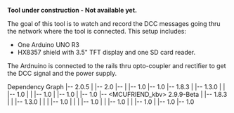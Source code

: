 **Tool under construction - Not available yet.**

The goal of this tool is to watch and record the DCC messages going thru the network where the tool is connected.
This setup includes:
  - One Arduino UNO R3
  - HX8357 shield with 3.5" TFT display and one SD card reader.

The Ardnuino is connected to the rails thru opto-coupler and rectifier to get the DCC signal and the power supply.

Dependency Graph
|-- <NmraDcc> 2.0.5
|   |-- <EEPROM> 2.0
|-- <SD>
|   |-- <SPI> 1.0
|-- <SPI> 1.0
|-- <Adafruit GFX Library> 1.8.3
|   |-- <Adafruit BusIO> 1.3.0
|   |   |-- <Wire> 1.0
|   |   |-- <SPI> 1.0
|   |-- <SPI> 1.0
|   |-- <Wire> 1.0
|-- <MCUFRIEND_kbv> 2.9.9-Beta
|   |-- <Adafruit GFX Library> 1.8.3
|   |   |-- <Adafruit BusIO> 1.3.0
|   |   |   |-- <Wire> 1.0
|   |   |   |-- <SPI> 1.0
|   |   |-- <SPI> 1.0
|   |   |-- <Wire> 1.0
|   |-- <SPI> 1.0
|-- <Wire> 1.0